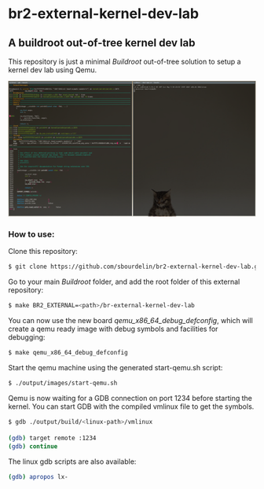 # br2-external-kernel-dev-lab

## A buildroot out-of-tree kernel dev lab

This repository is just a minimal *Buildroot* out-of-tree solution to setup a kernel dev lab using Qemu.

![](doc/break-printk.png)

### How to use:
Clone this repository:
```sh
$ git clone https://github.com/sbourdelin/br2-external-kernel-dev-lab.git
```

Go to your main *Buildroot* folder, and add the root folder of this external repository:
```sh
$ make BR2_EXTERNAL=<path>/br-external-kernel-dev-lab
```

You can now use the new board *qemu_x86_64_debug_defconfig*, which will create a qemu ready image with debug symbols and facilities for debugging:
```sh
$ make qemu_x86_64_debug_defconfig
```

Start the qemu machine using the generated start-qemu.sh script:
```sh
$ ./output/images/start-qemu.sh
```

Qemu is now waiting for a GDB connection on port 1234 before starting the kernel.
You can start GDB with the compiled vmlinux file to get the symbols.
```sh
$ gdb ./output/build/<linux-path>/vmlinux

(gdb) target remote :1234
(gdb) continue
```

The linux gdb scripts are also available:
```sh
(gdb) apropos lx-
```
